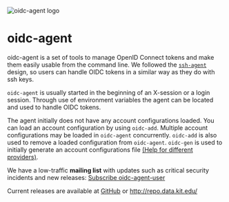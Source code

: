 ![oidc-agent logo](https://raw.githubusercontent.com/indigo-dc/oidc-agent/master/logo_wide.png)
# oidc-agent
oidc-agent is a set of tools to manage OpenID Connect tokens and make them easily usable 
from the command line. We followed the
[`ssh-agent`](https://www.openssh.com/) design, so users can 
handle OIDC tokens in a similar way as they do with ssh keys. 

`oidc-agent` is usually started in the beginning of an X-session or a login session. 
Through use of environment variables the agent can be located and used to handle 
OIDC tokens.

The agent initially does not have any account configurations loaded.  You can load an
account configuration by using `oidc-add`.  Multiple account configurations may
be loaded in `oidc-agent` concurrently.  `oidc-add` is also used to remove a loaded
configuration from `oidc-agent`. `oidc-gen` is used to initially generate an account
configurations file [(Help for different
providers)](provider.md).

We have a low-traffic **mailing list** with updates such as critical security incidents and new releases: [Subscribe oidc-agent-user](https://www.lists.kit.edu/sympa/subscribe/oidc-agent-user)

Current releases are available at [GitHub](https://github.com/indigo-dc/oidc-agent/releases) or http://repo.data.kit.edu/
